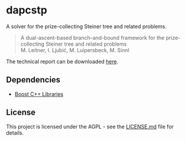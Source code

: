 # dapcstp
A solver for the prize-collecting Steiner tree and related problems.

> A dual-ascent-based branch-and-bound framework for the prize-collecting Steiner tree and related problems  
> M. Leitner, I. Ljubić, M. Luipersbeck, M. Sinnl

The technical report can be downloaded [here](http://www.optimization-online.org/DB_FILE/2016/06/5509.pdf).

## Dependencies

* [Boost C++ Libraries](http://www.boost.org/)


## License

This project is licensed under the AGPL - see the [LICENSE.md](LICENSE.md) file for details.
